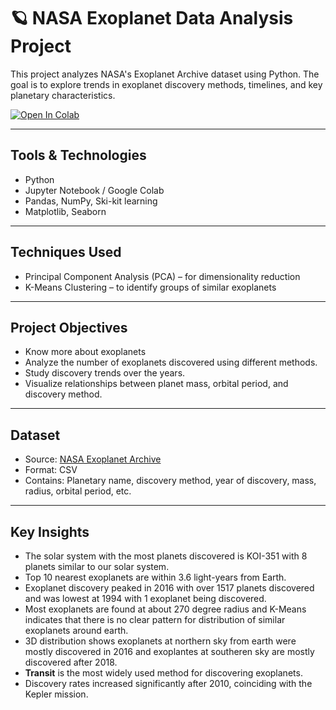 # 🪐 NASA Exoplanet Data Analysis Project

This project analyzes NASA's Exoplanet Archive dataset using Python. The goal is to explore trends in exoplanet discovery methods, timelines, and key planetary characteristics.

[![Open In Colab](https://colab.research.google.com/assets/colab-badge.svg)](https://drive.google.com/file/d/1_1nUJrWUtDPcg2zcgDiKelo_Kk6GikOn/view?usp=drive_link)

---

##  Tools & Technologies

- Python
- Jupyter Notebook / Google Colab
- Pandas, NumPy, Ski-kit learning
- Matplotlib, Seaborn

---

##  Techniques Used

- Principal Component Analysis (PCA) – for dimensionality reduction
- K-Means Clustering – to identify groups of similar exoplanets

---

##  Project Objectives

- Know more about exoplanets
- Analyze the number of exoplanets discovered using different methods.
- Study discovery trends over the years.
- Visualize relationships between planet mass, orbital period, and discovery method.

---

##  Dataset

- Source: [NASA Exoplanet Archive](https://exoplanetarchive.ipac.caltech.edu/)
- Format: CSV
- Contains: Planetary name, discovery method, year of discovery, mass, radius, orbital period, etc.

---

##  Key Insights

- The solar system with the most planets discovered is KOI-351 with 8 planets similar to our solar system.
- Top 10 nearest exoplanets are within 3.6 light-years from Earth.
- Exoplanet discovery peaked in 2016 with over 1517 planets discovered and was lowest at 1994 with 1 exoplanet being discovered.
- Most exoplanets are found at about 270 degree radius and K-Means indicates that there is no clear pattern for distribution of similar exoplanets around earth.
- 3D distribution shows exoplanets at northern sky from earth were mostly discovered in 2016 and exoplantes at southeren sky are mostly discovered after 2018.
- **Transit** is the most widely used method for discovering exoplanets.
- Discovery rates increased significantly after 2010, coinciding with the Kepler mission.

